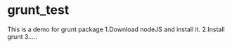 # grunt_test
 This is a demo for grunt package
 1.Download nodeJS and install it.
 2.Install grunt
 3.....
 

